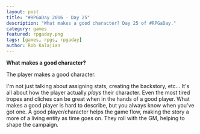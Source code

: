 ```yaml
---
layout: post
title: "#RPGaDay 2016 - Day 25"
description: "What makes a good character? Day 25 of #RPGaDay."
category: games
featured: rpgaday.png
tags: [games, rpgs, rpgaday]
author: Rob Kalajian
---
```


**What makes a good character?**

The player makes a good character.

I'm not just talking about assigning stats, creating the backstory, etc... It's all about how the player actually *plays* their character. Even the most tired tropes and cliches can be great when in the hands of a good player. What makes a good player is hard to describe, but you always know when you've got one. A good player/character helps the game flow, making the story a more of a living entity as time goes on. They roll with the GM, helping to shape the campaign.
